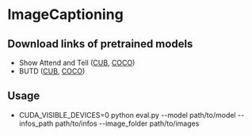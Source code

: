 # ImageCaptioning #
## Download links of pretrained models ##
- Show Attend and Tell ([CUB](https://mac.xmu.edu.cn/), [COCO](https://mac.xmu.edu.cn/))
- BUTD ([CUB](https://mac.xmu.edu.cn/), [COCO](https://mac.xmu.edu.cn/))

## Usage ##
- CUDA_VISIBLE_DEVICES=0 python eval.py --model path/to/model --infos_path path/to/infos --image_folder path/to/images
